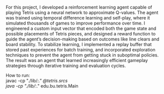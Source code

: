 For this project, I developed a reinforcement learning agent capable of playing Tetris using a neural network to approximate Q-values. The agent was trained using temporal difference learning and self-play, where it simulated thousands of games to improve performance over time. I engineered a custom input vector that encoded both the game state and possible placements of Tetris pieces, and designed a reward function to guide the agent’s decision-making based on outcomes like line clears and board stability. To stabilize learning, I implemented a replay buffer that stored past experiences for batch training, and incorporated exploration techniques to prevent the agent from getting stuck in suboptimal policies. The result was an agent that learned increasingly efficient gameplay strategies through iterative training and evaluation cycles.

How to run:<br/>
javac -cp "./lib/*:." @tetris.srcs<br/>
java -cp "./lib/*:." edu.bu.tetris.Main
